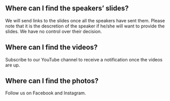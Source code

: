 ## Where can I find the speakers’ slides?

We will send links to the slides once all the speakers have sent them. Please note that it is the descretion of the speaker if he/she will want to provide the slides. We have no control over their decision.

## Where can I find the videos?

Subscribe to our YouTube channel to receive a notification once the videos are up.

## Where can I find the photos?

Follow us on Facebook and Instagram.